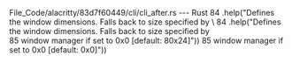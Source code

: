 File_Code/alacritty/83d7f60449/cli/cli_after.rs --- Rust
84                 .help("Defines the window dimensions. Falls back to size specified by \                                                                   84                 .help("Defines the window dimensions. Falls back to size specified by \
85                        window manager if set to 0x0 [default: 80x24]"))                                                                                   85                        window manager if set to 0x0 [default: 0x0]"))

